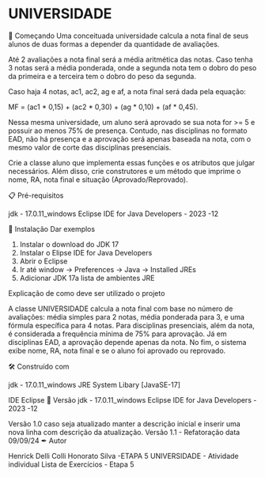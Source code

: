 # UNIVERSIDADE

🚀 Começando
Uma conceituada universidade calcula a nota final de seus alunos de duas formas a depender da quantidade de avaliações.

Até 2 avaliações a nota final será a média aritmética das notas. Caso tenha 3 notas será a média ponderada, onde a segunda nota tem o dobro do peso da primeira e a terceira tem o dobro do peso da segunda.

Caso haja 4 notas, ac1, ac2, ag e af, a nota final será dada pela equação:

MF = (ac1 * 0,15) + (ac2 * 0,30) + (ag * 0,10) + (af * 0,45).

Nessa mesma universidade, um aluno será aprovado se sua nota for >= 5 e possuir ao menos 75% de presença. Contudo, nas disciplinas no formato EAD, não há presença e a aprovação será apenas baseada na nota, com o mesmo valor de corte das disciplinas presenciais.

Crie a classe aluno que implementa essas funções e os atributos que julgar necessários. Além disso, crie construtores e um método que imprime o nome, RA, nota final e situação (Aprovado/Reprovado).

📋 Pré-requisitos

jdk - 17.0.11_windows 
Eclipse IDE for Java Developers - 2023 -12

🔧 Instalação
Dar exemplos

1. Instalar o download do JDK 17
2. Instalar o Elipse IDE for Java Developers
3. Abrir o Eclipse
4. Ir até window -> Preferences -> Java -> Installed JREs
5. Adicionar JDK 17a lista de ambientes JRE

Explicação de como deve ser utilizado o projeto

A classe UNIVERSIDADE calcula a nota final com base no número de avaliações: média simples para 2 notas, média ponderada para 3, e uma fórmula específica para 4 notas. Para disciplinas presenciais, além da nota, é considerada a frequência mínima de 75% para aprovação. Já em disciplinas EAD, a aprovação depende apenas da nota. No fim, o sistema exibe nome, RA, nota final e se o aluno foi aprovado ou reprovado.

🛠 Construído com

jdk - 17.0.11_windows 
JRE System Libary [JavaSE-17]



IDE Eclipse
📌 Versão
jdk - 17.0.11_windows 
Eclipse IDE for Java Developers - 2023 -12


Versão 1.0 caso seja atualizado manter a descrição inicial e inserir uma nova linha com descrição da atualização.
Versão 1.1 - Refatoração data 09/09/24
✒ Autor

Henrick Delli Colli Honorato Silva -ETAPA 5 UNIVERSIDADE - Atividade individual Lista de Exercícios - Etapa 5
